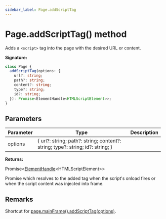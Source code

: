 ```yaml
---
sidebar_label: Page.addScriptTag
---
```


# Page.addScriptTag() method

Adds a `<script>` tag into the page with the desired URL or content.

**Signature:**

```typescript
class Page {
  addScriptTag(options: {
    url?: string;
    path?: string;
    content?: string;
    type?: string;
    id?: string;
  }): Promise<ElementHandle<HTMLScriptElement>>;
}
```

## Parameters

| Parameter | Type                                                                           | Description |
| --------- | ------------------------------------------------------------------------------ | ----------- |
| options   | { url?: string; path?: string; content?: string; type?: string; id?: string; } |             |

**Returns:**

Promise&lt;[ElementHandle](./puppeteer.elementhandle.md)&lt;HTMLScriptElement&gt;&gt;

Promise which resolves to the added tag when the script's onload fires or when the script content was injected into frame.

## Remarks

Shortcut for [page.mainFrame().addScriptTag(options)](./puppeteer.frame.addscripttag.md).
